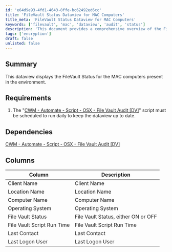 ```yaml
---
id: 'e64d9e93-4fd1-4643-8ffe-bc62492ed6cc'
title: 'FileVault Status Dataview for MAC Computers'
title_meta: 'FileVault Status Dataview for MAC Computers'
keywords: ['filevault', 'mac', 'dataview', 'audit', 'status']
description: 'This document provides a comprehensive overview of the FileVault Status dataview for MAC computers, including requirements, dependencies, and detailed column descriptions to help monitor the encryption status of devices in your environment.'
tags: ['encryption']
draft: false
unlisted: false
---
```


## Summary

This dataview displays the FileVault Status for the MAC computers present in the environment.

## Requirements

1. The "[CWM - Automate - Script - OSX - File Vault Audit [DV]](https://proval.itglue.com/5078775/docs/10027994)" script must be scheduled to run daily to keep the dataview up to date.

## Dependencies

[CWM - Automate - Script - OSX - File Vault Audit [DV]](https://proval.itglue.com/5078775/docs/10027994)

## Columns

| Column                     | Description                                 |
|---------------------------|---------------------------------------------|
| Client Name               | Client Name                                 |
| Location Name             | Location Name                               |
| Computer Name             | Computer Name                               |
| Operating System          | Operating System                            |
| File Vault Status         | File Vault Status, either ON or OFF        |
| File Vault Script Run Time | File Vault Script Run Time                  |
| Last Contact              | Last Contact                                |
| Last Logon User           | Last Logon User                            |
